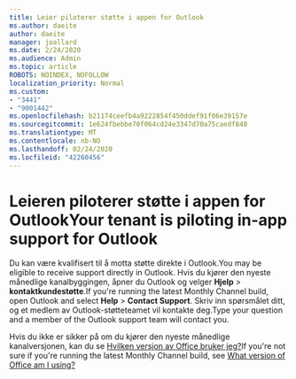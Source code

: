 ```yaml
---
title: Leier piloterer støtte i appen for Outlook
ms.author: daeite
author: daeite
manager: joallard
ms.date: 2/24/2020
ms.audience: Admin
ms.topic: article
ROBOTS: NOINDEX, NOFOLLOW
localization_priority: Normal
ms.custom:
- "3441"
- "9001442"
ms.openlocfilehash: b21174ceefb4a9222854f450ddef91f06e39157e
ms.sourcegitcommit: 1e624fbebbe70f064cd24e3347d70a75caedf840
ms.translationtype: MT
ms.contentlocale: nb-NO
ms.lasthandoff: 02/24/2020
ms.locfileid: "42260456"
---
```

# <a name="your-tenant-is-piloting-in-app-support-for-outlook"></a><span data-ttu-id="6ee5f-102">Leieren piloterer støtte i appen for Outlook</span><span class="sxs-lookup"><span data-stu-id="6ee5f-102">Your tenant is piloting in-app support for Outlook</span></span>

<span data-ttu-id="6ee5f-103">Du kan være kvalifisert til å motta støtte direkte i Outlook.</span><span class="sxs-lookup"><span data-stu-id="6ee5f-103">You may be eligible to receive support directly in Outlook.</span></span> <span data-ttu-id="6ee5f-104">Hvis du kjører den nyeste månedlige kanalbyggingen, åpner du Outlook og velger **Hjelp** > **kontaktkundestøtte**.</span><span class="sxs-lookup"><span data-stu-id="6ee5f-104">If you're running the latest Monthly Channel build, open Outlook and select **Help** > **Contact Support**.</span></span> <span data-ttu-id="6ee5f-105">Skriv inn spørsmålet ditt, og et medlem av Outlook-støtteteamet vil kontakte deg.</span><span class="sxs-lookup"><span data-stu-id="6ee5f-105">Type your question and a member of the Outlook support team will contact you.</span></span>

<span data-ttu-id="6ee5f-106">Hvis du ikke er sikker på om du kjører den nyeste månedlige kanalversjonen, kan du se [Hvilken versjon av Office bruker jeg?](https://support.office.com/article/932788B8-A3CE-44BF-BB09-E334518B8B19)</span><span class="sxs-lookup"><span data-stu-id="6ee5f-106">If you're not sure if you're running the latest Monthly Channel build, see [What version of Office am I using?](https://support.office.com/article/932788B8-A3CE-44BF-BB09-E334518B8B19)</span></span>